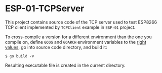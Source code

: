 # ESP-01-TCPServer #

This project contains source code of the TCP server used to test ESP8266 TCP client implemented by `TCPClient` example in `ESP-01` project.

To cross-compile a version for a different environment than the one you compile on, define `GOOS` and `GOARCH` environment variables to the [right values](https://golang.org/doc/install/source#environment), go into source code directory, and build it:

```
$ go build -v
``` 

Resulting executable file is created in the current directory.